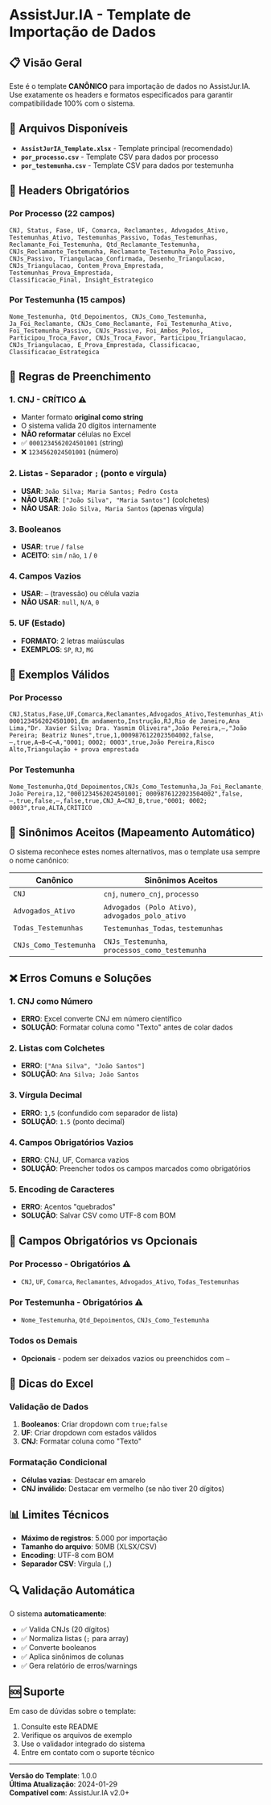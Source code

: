 # AssistJur.IA - Template de Importação de Dados

## 📋 Visão Geral

Este é o template **CANÔNICO** para importação de dados no AssistJur.IA. Use exatamente os headers e formatos especificados para garantir compatibilidade 100% com o sistema.

## 📁 Arquivos Disponíveis

- **`AssistJurIA_Template.xlsx`** - Template principal (recomendado)
- **`por_processo.csv`** - Template CSV para dados por processo
- **`por_testemunha.csv`** - Template CSV para dados por testemunha

## 🎯 Headers Obrigatórios

### Por Processo (22 campos)

```
CNJ, Status, Fase, UF, Comarca, Reclamantes, Advogados_Ativo,
Testemunhas_Ativo, Testemunhas_Passivo, Todas_Testemunhas,
Reclamante_Foi_Testemunha, Qtd_Reclamante_Testemunha,
CNJs_Reclamante_Testemunha, Reclamante_Testemunha_Polo_Passivo,
CNJs_Passivo, Triangulacao_Confirmada, Desenho_Triangulacao,
CNJs_Triangulacao, Contem_Prova_Emprestada, Testemunhas_Prova_Emprestada,
Classificacao_Final, Insight_Estrategico
```

### Por Testemunha (15 campos)

```
Nome_Testemunha, Qtd_Depoimentos, CNJs_Como_Testemunha,
Ja_Foi_Reclamante, CNJs_Como_Reclamante, Foi_Testemunha_Ativo,
Foi_Testemunha_Passivo, CNJs_Passivo, Foi_Ambos_Polos,
Participou_Troca_Favor, CNJs_Troca_Favor, Participou_Triangulacao,
CNJs_Triangulacao, E_Prova_Emprestada, Classificacao, Classificacao_Estrategica
```

## 📐 Regras de Preenchimento

### 1. **CNJ - CRÍTICO ⚠️**

- Manter formato **original como string**
- O sistema valida 20 dígitos internamente
- **NÃO reformatar** células no Excel
- ✅ `0001234562024501001` (string)
- ❌ `1234562024501001` (número)

### 2. **Listas - Separador `;` (ponto e vírgula)**

- **USAR**: `João Silva; Maria Santos; Pedro Costa`
- **NÃO USAR**: `["João Silva", "Maria Santos"]` (colchetes)
- **NÃO USAR**: `João Silva, Maria Santos` (apenas vírgula)

### 3. **Booleanos**

- **USAR**: `true` / `false`
- **ACEITO**: `sim` / `não`, `1` / `0`

### 4. **Campos Vazios**

- **USAR**: `—` (travessão) ou célula vazia
- **NÃO USAR**: `null`, `N/A`, `0`

### 5. **UF (Estado)**

- **FORMATO**: 2 letras maiúsculas
- **EXEMPLOS**: `SP`, `RJ`, `MG`

## 📝 Exemplos Válidos

### Por Processo

```csv
CNJ,Status,Fase,UF,Comarca,Reclamantes,Advogados_Ativo,Testemunhas_Ativo,Testemunhas_Passivo,Todas_Testemunhas,Reclamante_Foi_Testemunha,Qtd_Reclamante_Testemunha,CNJs_Reclamante_Testemunha,Reclamante_Testemunha_Polo_Passivo,CNJs_Passivo,Triangulacao_Confirmada,Desenho_Triangulacao,CNJs_Triangulacao,Contem_Prova_Emprestada,Testemunhas_Prova_Emprestada,Classificacao_Final,Insight_Estrategico
0001234562024501001,Em andamento,Instrução,RJ,Rio de Janeiro,Ana Lima,"Dr. Xavier Silva; Dra. Yasmim Oliveira",João Pereira,—,"João Pereira; Beatriz Nunes",true,1,0009876122023504002,false,—,true,A→B→C→A,"0001; 0002; 0003",true,João Pereira,Risco Alto,Triangulação + prova emprestada
```

### Por Testemunha

```csv
Nome_Testemunha,Qtd_Depoimentos,CNJs_Como_Testemunha,Ja_Foi_Reclamante,CNJs_Como_Reclamante,Foi_Testemunha_Ativo,Foi_Testemunha_Passivo,CNJs_Passivo,Foi_Ambos_Polos,Participou_Troca_Favor,CNJs_Troca_Favor,Participou_Triangulacao,CNJs_Triangulacao,E_Prova_Emprestada,Classificacao,Classificacao_Estrategica
João Pereira,12,"0001234562024501001; 0009876122023504002",false,—,true,false,—,false,true,CNJ_A↔CNJ_B,true,"0001; 0002; 0003",true,ALTA,CRÍTICO
```

## 🔄 Sinônimos Aceitos (Mapeamento Automático)

O sistema reconhece estes nomes alternativos, mas o template usa sempre o nome canônico:

| Canônico               | Sinônimos Aceitos                                |
| ---------------------- | ------------------------------------------------ |
| `CNJ`                  | `cnj`, `numero_cnj`, `processo`                  |
| `Advogados_Ativo`      | `Advogados (Polo Ativo)`, `advogados_polo_ativo` |
| `Todas_Testemunhas`    | `Testemunhas_Todas`, `testemunhas`               |
| `CNJs_Como_Testemunha` | `CNJs_Testemunha`, `processos_como_testemunha`   |

## ❌ Erros Comuns e Soluções

### 1. **CNJ como Número**

- **ERRO**: Excel converte CNJ em número científico
- **SOLUÇÃO**: Formatar coluna como "Texto" antes de colar dados

### 2. **Listas com Colchetes**

- **ERRO**: `["Ana Silva", "João Santos"]`
- **SOLUÇÃO**: `Ana Silva; João Santos`

### 3. **Vírgula Decimal**

- **ERRO**: `1,5` (confundido com separador de lista)
- **SOLUÇÃO**: `1.5` (ponto decimal)

### 4. **Campos Obrigatórios Vazios**

- **ERRO**: CNJ, UF, Comarca vazios
- **SOLUÇÃO**: Preencher todos os campos marcados como obrigatórios

### 5. **Encoding de Caracteres**

- **ERRO**: Acentos "quebrados"
- **SOLUÇÃO**: Salvar CSV como UTF-8 com BOM

## 🔧 Campos Obrigatórios vs Opcionais

### Por Processo - Obrigatórios ⚠️

- `CNJ`, `UF`, `Comarca`, `Reclamantes`, `Advogados_Ativo`, `Todas_Testemunhas`

### Por Testemunha - Obrigatórios ⚠️

- `Nome_Testemunha`, `Qtd_Depoimentos`, `CNJs_Como_Testemunha`

### Todos os Demais

- **Opcionais** - podem ser deixados vazios ou preenchidos com `—`

## 🎨 Dicas do Excel

### Validação de Dados

1. **Booleanos**: Criar dropdown com `true;false`
2. **UF**: Criar dropdown com estados válidos
3. **CNJ**: Formatar coluna como "Texto"

### Formatação Condicional

- **Células vazias**: Destacar em amarelo
- **CNJ inválido**: Destacar em vermelho (se não tiver 20 dígitos)

## 📊 Limites Técnicos

- **Máximo de registros**: 5.000 por importação
- **Tamanho do arquivo**: 50MB (XLSX/CSV)
- **Encoding**: UTF-8 com BOM
- **Separador CSV**: Vírgula (`,`)

## 🔍 Validação Automática

O sistema **automaticamente**:

- ✅ Valida CNJs (20 dígitos)
- ✅ Normaliza listas (`;` para array)
- ✅ Converte booleanos
- ✅ Aplica sinônimos de colunas
- ✅ Gera relatório de erros/warnings

## 🆘 Suporte

Em caso de dúvidas sobre o template:

1. Consulte este README
2. Verifique os arquivos de exemplo
3. Use o validador integrado do sistema
4. Entre em contato com o suporte técnico

---

**Versão do Template**: 1.0.0  
**Última Atualização**: 2024-01-29  
**Compatível com**: AssistJur.IA v2.0+

